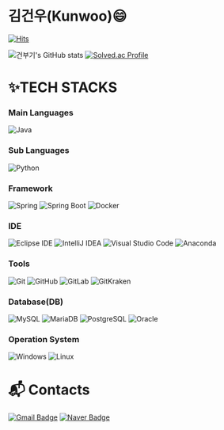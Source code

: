 # 김건우(Kunwoo):smile:

[![Hits](https://hits.seeyoufarm.com/api/count/incr/badge.svg?url=https%3A%2F%2Fgithub.com%2Fgbugi&count_bg=%23FD53A5&title_bg=%2398847A&icon=&icon_color=%23E7E7E7&title=hits&edge_flat=true)](https://hits.seeyoufarm.com)

![건부기's GitHub stats](https://github-readme-stats.vercel.app/api?username=gbugi&show_icons=true&theme=radical)
[![Solved.ac Profile](http://mazassumnida.wtf/api/v2/generate_badge?boj=g)](https://solved.ac/pigonhair/)
# :sparkles:TECH STACKS
### Main Languages
![Java](https://img.shields.io/badge/Java-007396.svg?&style=appveyor&logo=Java&logoColor=white)

### Sub Languages
![Python](https://img.shields.io/badge/Python-3776AB.svg?&style=appveyor&logo=Python&logoColor=white)

### Framework
![Spring](https://img.shields.io/badge/Spring-6DB33F.svg?&style=appveyor&logo=Spring&logoColor=white)
![Spring Boot](https://img.shields.io/badge/Spring%20Boot-6DB33F.svg?&style=appveyor&logo=Spring&logoColor=white)
![Docker](https://img.shields.io/badge/Docker-2496ED.svg?&style=appveyor&logo=Docker&logoColor=white)

### IDE
![Eclipse IDE](https://img.shields.io/badge/Eclipse%20IDE-2C2255.svg?&style=appveyor&logo=EclipseIDE&logoColor=white)
![IntelliJ IDEA](https://img.shields.io/badge/IntelliJ%20IDEA-000000.svg?&style=appveyor&logo=IntelliJIDEA&logoColor=white)
![Visual Studio Code](https://img.shields.io/badge/Visual%20Studio%20Code-007ACC.svg?&style=appveyor&logo=VisualStudioCode&logoColor=white)
![Anaconda](https://img.shields.io/badge/Anaconda-44A833.svg?&style=appveyor&logo=Anaconda&logoColor=white)

### Tools
![Git](https://img.shields.io/badge/Git-F05032.svg?&style=appveyor&logo=Git&logoColor=white)
![GitHub](https://img.shields.io/badge/GitHub-181717.svg?&style=appveyor&logo=GitHub&logoColor=white)
![GitLab](https://img.shields.io/badge/GitLab-FC6D26.svg?&style=appveyor&logo=GitLab&logoColor=white)
![GitKraken](https://img.shields.io/badge/GitKraken-179287.svg?&style=appveyor&logo=GitKraken&logoColor=white)

### Database(DB)
![MySQL](https://img.shields.io/badge/MySQL-4479A1.svg?&style=appveyor&logo=MySQL&logoColor=white)
![MariaDB](https://img.shields.io/badge/MariaDB-003545.svg?&style=appveyor&logo=MariaDB&logoColor=white)
![PostgreSQL](https://img.shields.io/badge/PostgreSQL-4169E1.svg?&style=appveyor&logo=PostgreSQL&logoColor=white)
![Oracle](https://img.shields.io/badge/Oracle-F80000.svg?&style=appveyor&logo=Oracle&logoColor=white)

### Operation System
![Windows](https://img.shields.io/badge/Windows-0078D6.svg?&style=appveyor&logo=Windows&logoColor=white)
![Linux](https://img.shields.io/badge/Linux-FCC624.svg?&style=appveyor&logo=Linux&logoColor=black)

# :mailbox_with_mail: Contacts   
[![Gmail Badge](https://img.shields.io/badge/Gmail-d14836?style=appveyor&logo=Gmail&logoColor=white&link=mailto:pigonhairtt@gmail.com)](mailto:pigonhairtt@gmail.com)
[![Naver Badge](https://img.shields.io/badge/Naver-03C75A?style=appveyor&logo=Naver&logoColor=white&link=mailto:dryrain94@naver.com)](mailto:dryrain94@naver.com)
